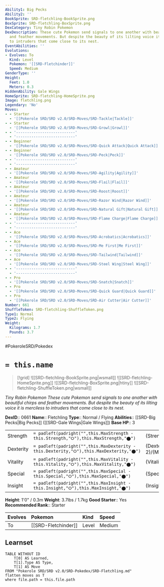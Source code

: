 ```yaml
---
Ability1: Big Pecks
Ability2: ''
BookSprite: SRD-fletchling-BookSprite.png
BoxSprite: SRD-fletchling-BoxSprite.png
DexCategory: Tiny Robin Pokemon
DexDescription: These cute Pokemon send signals to one another with beautiful chirps
  and feather movements. But despite the beauty of its lilting voice it is merciless
  to intruders that come close to its nest.
EventAbilities: ''
Evolutions:
- Evolves: To
  Kind: Level
  Pokemon: '[[SRD-Fletchinder]]'
  Speed: Medium
GenderType: ''
Height:
  Feet: 1.0
  Meters: 0.3
HiddenAbility: Gale Wings
HomeSprite: SRD-fletchling-HomeSprite.png
Image: fletchling.png
Legendary: 'No'
Moves:
- - Starter
  - '[[Pokerole SRD/SRD v2.0/SRD-Moves/SRD-Tackle|Tackle]]'
- - Starter
  - '[[Pokerole SRD/SRD v2.0/SRD-Moves/SRD-Growl|Growl]]'
- - '---------------------------'
  - '---------------------------'
- - Beginner
  - '[[Pokerole SRD/SRD v2.0/SRD-Moves/SRD-Quick Attack|Quick Attack]]'
- - Beginner
  - '[[Pokerole SRD/SRD v2.0/SRD-Moves/SRD-Peck|Peck]]'
- - '---------------------------'
  - '---------------------------'
- - Amateur
  - '[[Pokerole SRD/SRD v2.0/SRD-Moves/SRD-Agility|Agility]]'
- - Amateur
  - '[[Pokerole SRD/SRD v2.0/SRD-Moves/SRD-Flail|Flail]]'
- - Amateur
  - '[[Pokerole SRD/SRD v2.0/SRD-Moves/SRD-Roost|Roost]]'
- - Amateur
  - '[[Pokerole SRD/SRD v2.0/SRD-Moves/SRD-Razor Wind|Razor Wind]]'
- - Amateur
  - '[[Pokerole SRD/SRD v2.0/SRD-Moves/SRD-Natural Gift|Natural Gift]]'
- - Amateur
  - '[[Pokerole SRD/SRD v2.0/SRD-Moves/SRD-Flame Charge|Flame Charge]]'
- - '---------------------------'
  - '---------------------------'
- - Ace
  - '[[Pokerole SRD/SRD v2.0/SRD-Moves/SRD-Acrobatics|Acrobatics]]'
- - Ace
  - '[[Pokerole SRD/SRD v2.0/SRD-Moves/SRD-Me First|Me First]]'
- - Ace
  - '[[Pokerole SRD/SRD v2.0/SRD-Moves/SRD-Tailwind|Tailwind]]'
- - Ace
  - '[[Pokerole SRD/SRD v2.0/SRD-Moves/SRD-Steel Wing|Steel Wing]]'
- - '---------------------------'
  - '---------------------------'
- - Pro
  - '[[Pokerole SRD/SRD v2.0/SRD-Moves/SRD-Snatch|Snatch]]'
- - Pro
  - '[[Pokerole SRD/SRD v2.0/SRD-Moves/SRD-Quick Guard|Quick Guard]]'
- - Pro
  - '[[Pokerole SRD/SRD v2.0/SRD-Moves/SRD-Air Cutter|Air Cutter]]'
Number: 661
ShuffleToken: SRD-fletchling-ShuffleToken.png
Type1: Normal
Type2: Flying
Weight:
  Kilograms: 1.7
  Pounds: 3.7
---
```


#PokeroleSRD/Pokedex

# `= this.name`

> [!grid]
> ![[SRD-fletchling-BookSprite.png|wsmall]]
> ![[SRD-fletchling-HomeSprite.png]]
> ![[SRD-fletchling-BoxSprite.png|htiny]]
> ![[SRD-fletchling-ShuffleToken.png|wsmall]]


*Tiny Robin Pokemon*
*These cute Pokemon send signals to one another with beautiful chirps and feather movements. But despite the beauty of its lilting voice it is merciless to intruders that come close to its nest.*

**DexID**:: 0661
**Name**:: Fletchling
**Type**:: Normal / Flying
**Abilities**:: [[SRD-Big Pecks|Big Pecks]] ([[SRD-Gale Wings|Gale Wings]])
**Base HP**:: 3

|           |                                                                                        |                                          |
| --------- | -------------------------------------------------------------------------------------- | ---------------------------------------- |
| Strength  | `= padleft(padright("",this.MaxStrength - this.Strength,"⭘"),this.MaxStrength,"⬤")`    | (Strength::2)/(MaxStrength::4)   |
| Dexterity | `= padleft(padright("",this.MaxDexterity - this.Dexterity,"⭘"),this.MaxDexterity,"⬤")` | (Dexterity:: 2)/(MaxDexterity::4) |
| Vitality  | `= padleft(padright("",this.MaxVitality - this.Vitality,"⭘"),this.MaxVitality,"⬤")`    | (Vitality::1)/(MaxVitality::3)   |
| Special   | `= padleft(padright("",this.MaxSpecial - this.Special,"⭘"),this.MaxSpecial,"⬤")`       | (Special::1)/(MaxSpecial::3)     |
| Insight   | `= padleft(padright("",this.MaxInsight - this.Insight,"⭘"),this.MaxInsight,"⬤")`       | (Insight::1)/(MaxInsight::3)     |

**Height**: 1'0" / 0.3m
**Weight**: 3.7lbs / 1.7kg
**Good Starter**:: Yes
**Recommended Rank**:: Starter

| Evolves   | Pokemon             | Kind   | Speed   |
|:----------|:--------------------|:-------|:--------|
| To        | [[SRD-Fletchinder]] | Level  | Medium  |

## Learnset

```dataview
TABLE WITHOUT ID
    T[0] AS Learned,
    T[1].Type AS Type,
    T[1] AS Move
FROM "Pokerole SRD/SRD v2.0/SRD-Pokedex/SRD-Fletchling.md"
flatten moves as T
where file.path = this.file.path
```
